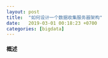 ```yaml
---
layout: post
title:  "如何设计一个数据收集服务器架构"
date:   2019-03-01 00:18:23 +0700
categories: [bigdata]
---
```


#### 概述
